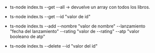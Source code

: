- ts-node index.ts --get --all -> devuelve un array con todos los libros.

- ts-node index.ts --get --id "valor de id"

- ts-node index.ts --add --nombre "valor de nombre" --lanzamiento "fecha del lanzamiento" --rating "valor de --rating" --atp "valor booleano de atp"

- ts-node index.ts --delete --id "valor del id"

